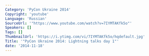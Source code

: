 ```yaml
---
Category: 'PyCon Ukraine 2014'
Copyright: 'youtube'
Language: 'Russian'
SourceUrl: '"https://www.youtube.com/watch?v=7IYMTAKfk5o"'
Speakers: []
Tags: []
ThumbnailUrl: 'https://i.ytimg.com/vi/7IYMTAKfk5o/hqdefault.jpg'
Title: '"PyCon Ukraine 2014: Lightning talks day 1"'
date: '2014-11-18'
---
```


